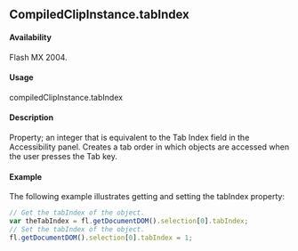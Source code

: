 ## CompiledClipInstance.tabIndex

#### Availability

Flash MX 2004.

#### Usage

compiledClipInstance.tabIndex

#### Description

Property; an integer that is equivalent to the Tab Index field in the Accessibility panel. Creates a tab order in which objects are accessed when the user presses the Tab key.

#### Example

The following example illustrates getting and setting the tabIndex property:

```javascript
// Get the tabIndex of the object.
var theTabIndex = fl.getDocumentDOM().selection[0].tabIndex;
// Set the tabIndex of the object.
fl.getDocumentDOM().selection[0].tabIndex = 1;
```
